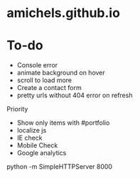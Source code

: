 # amichels.github.io

# To-do
* Console error
* animate background on hover
* scroll to load more
* Create a contact form
* pretty urls without 404 error on refresh

Priority
* Show only items with #portfolio
* localize js
* IE check
* Mobile Check
* Google analytics

python -m SimpleHTTPServer 8000